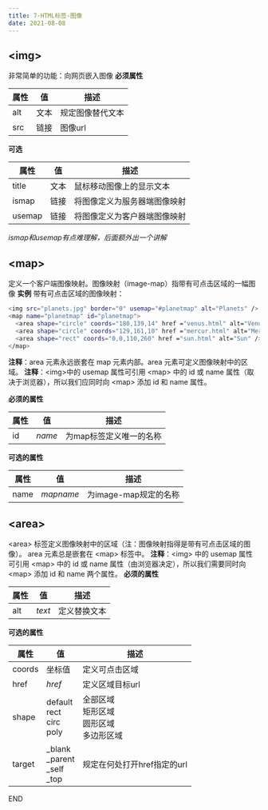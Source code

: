 ```yaml
---
title: 7-HTML标签-图像
date: 2021-08-08
---
```


## &lt;img&gt;
非常简单的功能：向网页嵌入图像
**必须属性**

| 属性 | 值 | 描述 |
| --- | --- | --- |
| alt | 文本 | 规定图像替代文本 |
| src | 链接 | 图像url |

**可选**

| 属性 | 值 | 描述 |
| --- | --- | --- |
| title | 文本 | 鼠标移动图像上的显示文本 |
| ismap | 链接 | 将图像定义为服务器端图像映射 |
| usemap | 链接 | 将图像定义为客户器端图像映射 |
*ismap和usemap有点难理解，后面额外出一个讲解*


## &lt;map&gt;
定义一个客户端图像映射。图像映射（image-map）指带有可点击区域的一幅图像
**实例**
带有可点击区域的图像映射：
``` bash
<img src="planets.jpg" border="0" usemap="#planetmap" alt="Planets" />
<map name="planetmap" id="planetmap">
  <area shape="circle" coords="180,139,14" href ="venus.html" alt="Venus" />
  <area shape="circle" coords="129,161,10" href ="mercur.html" alt="Mercury" />
  <area shape="rect" coords="0,0,110,260" href ="sun.html" alt="Sun" />
</map>
```
**注释**：area 元素永远嵌套在 map 元素内部。area 元素可定义图像映射中的区域。
**注释**：&lt;img&gt;中的 usemap 属性可引用 &lt;map&gt; 中的 id 或 name 属性（取决于浏览器），所以我们应同时向 &lt;map&gt; 添加 id 和 name 属性。

**必须的属性**

| 属性 | 值 | 描述 |
| --- | --- | --- |
| id | *name* | 为map标签定义唯一的名称 |

**可选的属性**

| 属性 | 值 | 描述 |
| --- | --- | --- |
| name | *mapname* | 为image-map规定的名称 |


## &lt;area&gt;
&lt;area&gt; 标签定义图像映射中的区域（注：图像映射指得是带有可点击区域的图像）。
area 元素总是嵌套在 &lt;map&gt; 标签中。
**注释**：&lt;img&gt; 中的 usemap 属性可引用 &lt;map&gt; 中的 id 或 name 属性（由浏览器决定），所以我们需要同时向 &lt;map&gt; 添加 id 和 name 两个属性。
**必须的属性**

| 属性 | 值 | 描述 |
| --- | --- | --- |
| alt | *text* | 定义替换文本 |

**可选的属性**

| 属性 | 值 | 描述 |
| --- | --- | --- |
| coords | 坐标值 | 定义可点击区域 |
| href | *href* | 定义区域目标url |
| shape | default<br />rect<br />circ<br />poly | 全部区域<br />矩形区域<br />圆形区域<br />多边形区域 |
| target | _blank<br />_parent<br />_self<br />_top | 规定在何处打开href指定的url |

END




















